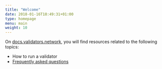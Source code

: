 ```yaml
---
title: "Welcome"
date: 2018-01-16T18:49:31+01:00
type: homepage
menu: main
weight: 10
---
```


On [docs.validators.network](https://docs.validators.network), you will find resources related to the following topics:

- How to run a validator
- [Frequently asked questions](faq)



